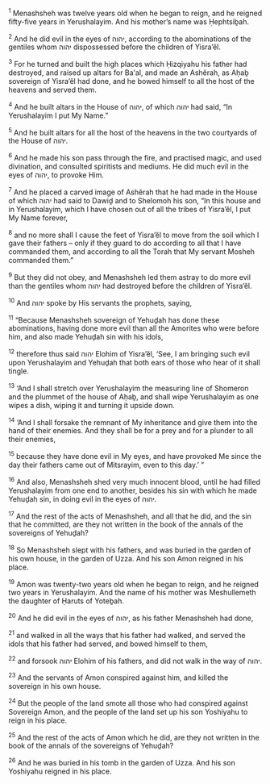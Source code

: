 <sup>1</sup> Menashsheh was twelve years old when he began to reign, and he reigned fifty-five years in Yerushalayim. And his mother’s name was Ḥephtsiḇah.

<sup>2</sup> And he did evil in the eyes of יהוה, according to the abominations of the gentiles whom יהוה dispossessed before the children of Yisra’ĕl.

<sup>3</sup> For he turned and built the high places which Ḥizqiyahu his father had destroyed, and raised up altars for Ba‛al, and made an Ashĕrah, as Aḥaḇ sovereign of Yisra’ĕl had done, and he bowed himself to all the host of the heavens and served them.

<sup>4</sup> And he built altars in the House of יהוה, of which יהוה had said, “In Yerushalayim I put My Name.”

<sup>5</sup> And he built altars for all the host of the heavens in the two courtyards of the House of יהוה.

<sup>6</sup> And he made his son pass through the fire, and practised magic, and used divination, and consulted spiritists and mediums. He did much evil in the eyes of יהוה, to provoke Him.

<sup>7</sup> And he placed a carved image of Ashĕrah that he had made in the House of which יהוה had said to Dawiḏ and to Shelomoh his son, “In this house and in Yerushalayim, which I have chosen out of all the tribes of Yisra’ĕl, I put My Name forever,

<sup>8</sup> and no more shall I cause the feet of Yisra’ĕl to move from the soil which I gave their fathers – only if they guard to do according to all that I have commanded them, and according to all the Torah that My servant Mosheh commanded them.”

<sup>9</sup> But they did not obey, and Menashsheh led them astray to do more evil than the gentiles whom יהוה had destroyed before the children of Yisra’ĕl.

<sup>10</sup> And יהוה spoke by His servants the prophets, saying,

<sup>11</sup> “Because Menashsheh sovereign of Yehuḏah has done these abominations, having done more evil than all the Amorites who were before him, and also made Yehuḏah sin with his idols,

<sup>12</sup> therefore thus said יהוה Elohim of Yisra’ĕl, ‘See, I am bringing such evil upon Yerushalayim and Yehuḏah that both ears of those who hear of it shall tingle.

<sup>13</sup> ‘And I shall stretch over Yerushalayim the measuring line of Shomeron and the plummet of the house of Aḥaḇ, and shall wipe Yerushalayim as one wipes a dish, wiping it and turning it upside down.

<sup>14</sup> ‘And I shall forsake the remnant of My inheritance and give them into the hand of their enemies. And they shall be for a prey and for a plunder to all their enemies,

<sup>15</sup> because they have done evil in My eyes, and have provoked Me since the day their fathers came out of Mitsrayim, even to this day.’ ”

<sup>16</sup> And also, Menashsheh shed very much innocent blood, until he had filled Yerushalayim from one end to another, besides his sin with which he made Yehuḏah sin, in doing evil in the eyes of יהוה.

<sup>17</sup> And the rest of the acts of Menashsheh, and all that he did, and the sin that he committed, are they not written in the book of the annals of the sovereigns of Yehuḏah?

<sup>18</sup> So Menashsheh slept with his fathers, and was buried in the garden of his own house, in the garden of Uzza. And his son Amon reigned in his place.

<sup>19</sup> Amon was twenty-two years old when he began to reign, and he reigned two years in Yerushalayim. And the name of his mother was Meshullemeth the daughter of Ḥaruts of Yoteḇah.

<sup>20</sup> And he did evil in the eyes of יהוה, as his father Menashsheh had done,

<sup>21</sup> and walked in all the ways that his father had walked, and served the idols that his father had served, and bowed himself to them,

<sup>22</sup> and forsook יהוה Elohim of his fathers, and did not walk in the way of יהוה.

<sup>23</sup> And the servants of Amon conspired against him, and killed the sovereign in his own house.

<sup>24</sup> But the people of the land smote all those who had conspired against Sovereign Amon, and the people of the land set up his son Yoshiyahu to reign in his place.

<sup>25</sup> And the rest of the acts of Amon which he did, are they not written in the book of the annals of the sovereigns of Yehuḏah?

<sup>26</sup> And he was buried in his tomb in the garden of Uzza. And his son Yoshiyahu reigned in his place.

